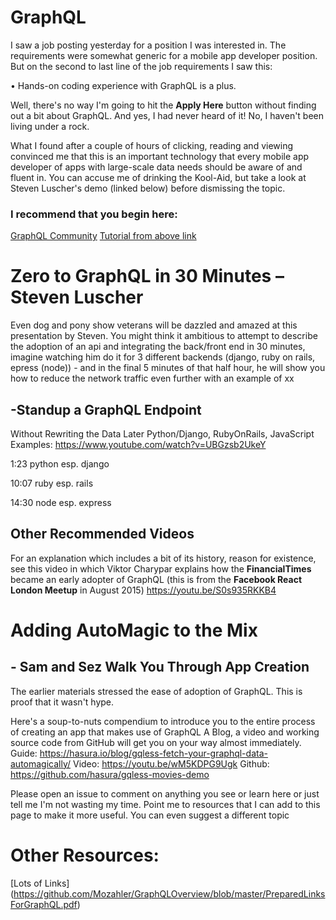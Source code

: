 #  GraphQL

I saw a job posting yesterday for a position I was interested in.  The requirements were somewhat generic for a mobile app developer position.
But on the second to last line of the job requirements I saw this:

• Hands-on coding experience with GraphQL is a plus.

Well, there's no way I'm going to hit the **Apply Here** button without finding out a bit about GraphQL. 
And yes, I had never heard of it! No, I haven't been living under a rock.

What I found after a couple of hours of clicking, reading and viewing convinced me that this is an important technology that every mobile app developer of apps with large-scale data needs should be aware of and fluent in.
You can accuse me of drinking the Kool-Aid, but take a look at Steven Luscher's demo (linked below) before dismissing the topic.

### I recommend that you begin here:

[GraphQL Community](https://graphql.org/community/)
[Tutorial from above link](https://graphql.org/learn/)


# Zero to GraphQL in 30 Minutes – Steven Luscher
Even dog and pony show veterans will be dazzled and amazed at this presentation by Steven.
You might think it ambitious to attempt to describe the adoption of an api and integrating the back/front end in 30 minutes,
imagine watching him do it for 3 different backends (django, ruby on rails, epress (node)) - and in the final 5 minutes of that half hour, he will show you how to reduce the network traffic even further with an example of xx

## -Standup a GraphQL Endpoint
Without Rewriting the Data Later
Python/Django, RubyOnRails, JavaScript Examples:
https://www.youtube.com/watch?v=UBGzsb2UkeY

1:23 python esp. django

10:07 ruby esp. rails 

14:30 node esp. express

## Other Recommended Videos

For an explanation which includes a bit of its history, reason for existence, see this video in which Viktor Charypar explains how the **FinancialTimes** became an early adopter of GraphQL (this is from the **Facebook React London Meetup** in August 2015)
https://youtu.be/S0s935RKKB4

# Adding AutoMagic to the Mix 
## - Sam and Sez Walk You Through App Creation

The earlier materials stressed the ease of adoption of GraphQL. This is proof that it wasn't hype.

Here's a soup-to-nuts compendium to introduce you to the entire process of creating an app that makes use of GraphQL
A Blog, a video and working source code from GitHub will get you on your way almost immediately.
Guide:
https://hasura.io/blog/gqless-fetch-your-graphql-data-automagically/
Video:
https://youtu.be/wM5KDPG9Ugk
Github:
https://github.com/hasura/gqless-movies-demo

Please open an issue to comment on anything you see or learn here or just tell me I'm not wasting my time. 
Point me to resources that I can add to this page to make it more useful.
You can even suggest a different topic

# Other Resources:
[Lots of Links] (https://github.com/Mozahler/GraphQLOverview/blob/master/PreparedLinksForGraphQL.pdf)
